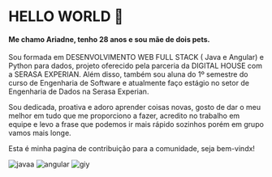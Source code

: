 # HELLO WORLD 👋


#### Me chamo Ariadne, tenho 28 anos e sou mãe de dois pets. 

Sou formada em DESENVOLVIMENTO WEB FULL STACK ( Java e Angular) e Python para dados, projeto oferecido pela parceria da DIGITAL HOUSE com a SERASA EXPERIAN. Além disso, também sou aluna do 1º semestre do curso de Engenharia de Software e atualmente faço estágio no setor de Engenharia de Dados na Serasa Experian.

Sou dedicada, proativa e adoro aprender coisas novas, gosto de dar o meu melhor em tudo que me proporciono a fazer, acredito no trabalho em equipe e levo a frase que podemos ir mais rápido sozinhos porém em grupo vamos mais longe.

Esta é minha pagina de contribuição para a comunidade, seja bem-vindx! 

![javaa](https://user-images.githubusercontent.com/102121435/173253549-108f40c3-2e6d-4d50-bd3f-2771c13fc516.png)
![angular](https://user-images.githubusercontent.com/102121435/173253589-3d75eeaf-32a0-4794-ac30-449df2a2fb1a.png)
![giy](https://user-images.githubusercontent.com/102121435/173253658-6bbda95b-353d-46df-a18a-72b821ae0a0b.jpg)
